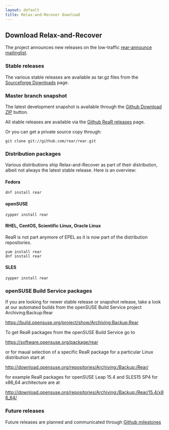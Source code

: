 ```yaml
---
layout: default
title: Relax-and-Recover download
---
```


## Download Relax-and-Recover
The project announces new releases on the low-traffic [rear-announce mailinglist](http://lists.relax-and-recover.org/mailman/listinfo/rear-announce).


### Stable releases
The various stable releases are available as tar.gz files from the
[Sourceforge Downloads](https://sourceforge.net/projects/rear/files/rear/) page.


### Master branch snapshot
The latest development snapshot is available through the [Github Download ZIP](https://github.com/rear/rear/archive/master.zip) button.

All stable releases are available via the [Github ReaR releases](https://github.com/rear/rear/releases) page.

Or you can get a private source copy through:

    git clone git://github.com/rear/rear.git


### Distribution packages
Various distributions ship Relax-and-Recover as part of their distribution,
albeit not always the latest stable release. Here is an overview:

#### Fedora

    dnf install rear

#### openSUSE

    zypper install rear

#### RHEL, CentOS, Scientific Linux, Oracle Linux
ReaR is not part anymore of EPEL as it is now part of the distribution repositories.

    yum install rear
    dnf install rear

#### SLES

    zypper install rear


### openSUSE Build Service packages
If you are looking for newer stable release or snapshot release, take a look at
our automated builds from the openSUSE Build Service project Archiving:Backup:Rear

https://build.opensuse.org/project/show/Archiving:Backup:Rear

To get ReaR packages from the openSUSE Build Service go to

https://software.opensuse.org/package/rear

or for maual selection of a specific ReaR package for a particular Linux distribution start at

http://download.opensuse.org/repositories/Archiving:/Backup:/Rear/

for example ReaR packages for openSUSE Leap 15.4 and SLES15 SP4 for x86_64 architecture are at

http://download.opensuse.org/repositories/Archiving:/Backup:/Rear/15.4/x86_64/


### Future releases
Future releases are planned and communicated through [Github milestones](https://github.com/rear/rear/milestones)
